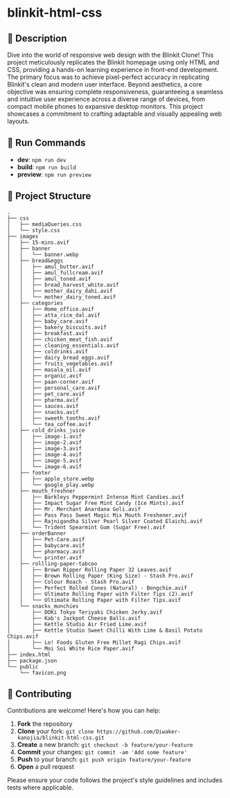 # blinkit-html-css



## 📝 Description

Dive into the world of responsive web design with the Blinkit Clone! This project meticulously replicates the Blinkit homepage using only HTML and CSS, providing a hands-on learning experience in front-end development. The primary focus was to achieve pixel-perfect accuracy in replicating Blinkit's clean and modern user interface. Beyond aesthetics, a core objective was ensuring complete responsiveness, guaranteeing a seamless and intuitive user experience across a diverse range of devices, from compact mobile phones to expansive desktop monitors. This project showcases a commitment to crafting adaptable and visually appealing web layouts.

## 🚀 Run Commands

- **dev**: `npm run dev`
- **build**: `npm run build`
- **preview**: `npm run preview`


## 📁 Project Structure

```
.
├── css
│   ├── mediaQueries.css
│   └── style.css
├── images
│   ├── 15-mins.avif
│   ├── banner
│   │   └── banner.webp
│   ├── bread&eggs
│   │   ├── amul_butter.avif
│   │   ├── amul_fullcream.avif
│   │   ├── amul_toned.avif
│   │   ├── bread_harvest_white.avif
│   │   ├── mother_dairy_dahi.avif
│   │   └── mother_dairy_toned.avif
│   ├── categories
│   │   ├── Home_office.avif
│   │   ├── atta_rice_dal.avif
│   │   ├── baby_care.avif
│   │   ├── bakery_biscuits.avif
│   │   ├── breakfast.avif
│   │   ├── chicken_meat_fish.avif
│   │   ├── cleaning_essentials.avif
│   │   ├── coldrinks.avif
│   │   ├── dairy_bread_eggs.avif
│   │   ├── fruits_vegetables.avif
│   │   ├── masala_oil.avif
│   │   ├── organic.avif
│   │   ├── paan-corner.avif
│   │   ├── personal_care.avif
│   │   ├── pet_care.avif
│   │   ├── pharma.avif
│   │   ├── sauces.avif
│   │   ├── snacks.avif
│   │   ├── sweeth_tooths.avif
│   │   └── tea_coffee.avif
│   ├── cold_drinks_juice
│   │   ├── image-1.avif
│   │   ├── image-2.avif
│   │   ├── image-3.avif
│   │   ├── image-4.avif
│   │   ├── image-5.avif
│   │   └── image-6.avif
│   ├── footer
│   │   ├── apple_store.webp
│   │   └── google_play.webp
│   ├── mouth_freshner
│   │   ├── Barkleys Peppermint Intense Mint Candies.avif
│   │   ├── Impact Sugar Free Mint Candy (Ice Mints).avif
│   │   ├── Mr. Merchant Anardana Goli.avif
│   │   ├── Pass Pass Sweet Magic Mix Mouth Freshener.avif
│   │   ├── Rajnigandha Silver Pearl Silver Coated Elaichi.avif
│   │   └── Trident Spearmint Gum (Sugar Free).avif
│   ├── orderBanner
│   │   ├── Pet-Care.avif
│   │   ├── babycare.avif
│   │   ├── pharmacy.avif
│   │   └── printer.avif
│   ├── rollling-paper-tabcoo
│   │   ├── Brown Ripper Rolling Paper 32 Leaves.avif
│   │   ├── Brown Rolling Paper (King Size) - Stash Pro.avif
│   │   ├── Colour Roach - Stash Pro.avif
│   │   ├── Perfect Rolled Cones (Natural) - Bongchie.avif
│   │   ├── Ultimate Rolling Paper with Filter Tips (2).avif
│   │   └── Ultimate Rolling Paper with Filter Tips.avif
│   └── snacks_munchies
│       ├── DOKi Tokyo Teriyaki Chicken Jerky.avif
│       ├── Kab's Jackpot Cheese Balls.avif
│       ├── Kettle Studio Air Fried Lime.avif
│       ├── Kettle Studio Sweet Chilli With Lime & Basil Potato Chips.avif
│       ├── Lo! Foods Gluten Free Millet Ragi Chips.avif
│       └── Moi Soi White Rice Paper.avif
├── index.html
├── package.json
└── public
    └── favicon.png
```

## 👥 Contributing

Contributions are welcome! Here's how you can help:

1. **Fork** the repository
2. **Clone** your fork: `git clone https://github.com/Diwaker-kanojia/blinkit-html-css.git`
3. **Create** a new branch: `git checkout -b feature/your-feature`
4. **Commit** your changes: `git commit -am 'Add some feature'`
5. **Push** to your branch: `git push origin feature/your-feature`
6. **Open** a pull request

Please ensure your code follows the project's style guidelines and includes tests where applicable.

